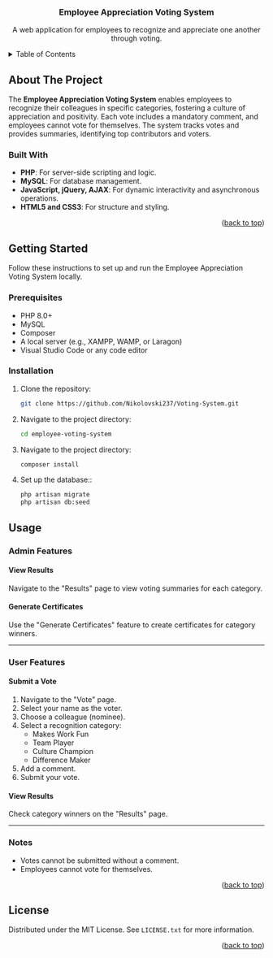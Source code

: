 <a name="readme-top"></a>
<div align="center">
  <h3 align="center">Employee Appreciation Voting System</h3>
  <p align="center">
    A web application for employees to recognize and appreciate one another through voting.
  </p>
</div>

<!-- TABLE OF CONTENTS -->
<details>
  <summary>Table of Contents</summary>
  <ol>
    <li>
      <a href="#about-the-project">About The Project</a>
      <ul>
        <li><a href="#built-with">Built With</a></li>
      </ul>
    </li>
    <li>
      <a href="#getting-started">Getting Started</a>
      <ul>
        <li><a href="#prerequisites">Prerequisites</a></li>
        <li><a href="#installation">Installation</a></li>
      </ul>
    </li>
    <li><a href="#usage">Usage</a></li>
    <li><a href="#license">License</a></li>
  </ol>
</details>

<!-- ABOUT THE PROJECT -->
## About The Project

The **Employee Appreciation Voting System** enables employees to recognize their colleagues in specific categories, fostering a culture of appreciation and positivity. Each vote includes a mandatory comment, and employees cannot vote for themselves. The system tracks votes and provides summaries, identifying top contributors and voters.

### Built With

* **PHP**: For server-side scripting and logic.
* **MySQL**: For database management.
* **JavaScript, jQuery, AJAX**: For dynamic interactivity and asynchronous operations.
* **HTML5 and CSS3**: For structure and styling.

<p align="right">(<a href="#readme-top">back to top</a>)</p>

<!-- GETTING STARTED -->
## Getting Started

Follow these instructions to set up and run the Employee Appreciation Voting System locally.

### Prerequisites

* PHP 8.0+
* MySQL
* Composer
* A local server (e.g., XAMPP, WAMP, or Laragon)
* Visual Studio Code or any code editor

### Installation

1. Clone the repository:
   ```sh
   git clone https://github.com/Nikolovski237/Voting-System.git
2. Navigate to the project directory:
    ```sh
    cd employee-voting-system
3. Navigate to the project directory:
    ```sh
    composer install
4. Set up the database::
    ```sh
    php artisan migrate
    php artisan db:seed

## Usage

### Admin Features

#### View Results
Navigate to the "Results" page to view voting summaries for each category.

#### Generate Certificates
Use the "Generate Certificates" feature to create certificates for category winners.

---

### User Features

#### Submit a Vote
1. Navigate to the "Vote" page.
2. Select your name as the voter.
3. Choose a colleague (nominee).
4. Select a recognition category:
   - Makes Work Fun
   - Team Player
   - Culture Champion
   - Difference Maker
5. Add a comment.
6. Submit your vote.

#### View Results
Check category winners on the "Results" page.

---

### Notes
- Votes cannot be submitted without a comment.
- Employees cannot vote for themselves.

<p align="right">(<a href="#readme-top">back to top</a>)</p>

<!-- LICENSE -->
## License

Distributed under the MIT License. See `LICENSE.txt` for more information.

<p align="right">(<a href="#readme-top">back to top</a>)</p>
